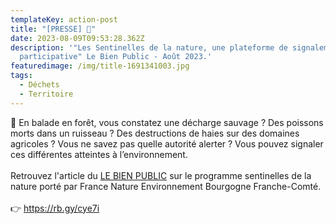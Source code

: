 ```yaml
---
templateKey: action-post
title: "[PRESSE] 📰"
date: 2023-08-09T09:53:28.362Z
description: '"Les Sentinelles de la nature, une plateforme de signalement
  participative" Le Bien Public - Août 2023.'
featuredimage: /img/title-1691341003.jpg
tags:
  - Déchets
  - Territoire
---
```

<!--StartFragment-->

🌳 En balade en forêt, vous constatez une décharge sauvage ? Des poissons morts dans un ruisseau ? Des destructions de haies sur des domaines agricoles ? Vous ne savez pas quelle autorité alerter ? Vous pouvez signaler ces différentes atteintes à l’environnement.\
\
Retrouvez l'article du [LE BIEN PUBLIC](https://www.linkedin.com/company/bien-public/) sur le programme sentinelles de la nature porté par France Nature Environnement Bourgogne Franche-Comté.\
\
👉 <https://rb.gy/cye7i>

<!--EndFragment-->